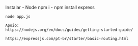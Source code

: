 Instalar
    - Node
        npm i
    - npm install express


    node app.js
    
    Apoio:
    https://nodejs.org/en/docs/guides/getting-started-guide/
    
    https://expressjs.com/pt-br/starter/basic-routing.html
